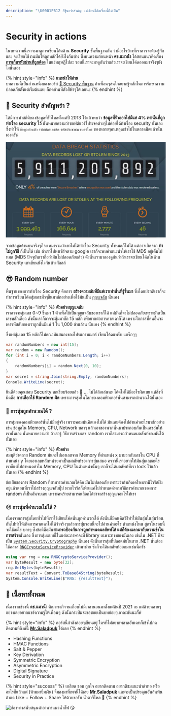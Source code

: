 ```yaml
---
description: "\U0001F612 ก็รู้นะว่าสำคัญ แต่เขียนโค้ดเรื่องนี้ไม่เป็น"
---
```


# Security in actions

ในบทความนี้เราจะมาดูการเขียนโค้ดด้าน **Security** ขั้นพื้นฐานกัน ว่ามีอะไรบ้างที่เราควรจะต้องรู้จัก และ จะเรียกใช้งานมันให้ถูกหลักได้ยังไงกันบ้าง ซึ่งบนความก่อนหน้า **ดช.แมวน้ำ** ได้สอนแนวคิดเรื่อง [**การเก็บรหัสผ่านที่ถูกต้อง**](https://www.saladpuk.com/basic/security101/secure-password) ในแง่ทฤษฎีไปละ รอบนี้เราจะมาดูกันว่าแล้วเราจะเขียนโค้ดออกมาจริงๆยังไงนั่นเอง

{% hint style="info" %}
**แนะนำให้อ่าน**  
บทความนี้เป็นส่วนหนึ่งของคอร์ส [👦 Security พื้นฐาน](https://saladpuk.gitbook.io/learn/basic/security101) ถ้าเพื่อนๆสนใจอยากรู้หลักในการรักษาความปลอดภัยตั้งแต่เริ่มต้นเลย ก็กดอ่านที่ตัวสีฟ้าๆได้เลยนะ
{% endhint %}

## 🤨 Security สำคัญหร๋า ?

ได้มีการทำสถิติของข้อมูลที่รั่วไหลตั้งแต่ปี 2013 ไว้แล้วพบว่า **ข้อมูลที่รั่วออกไปมีแค่ 4% เท่านั้นที่ถูกทำเรื่อง security ไว้** นั่นหมายความว่าซอฟต์แวร์โปรเจคต่างๆไม่ค่อยได้ทำเรื่อง security นั่นเอง ซึ่งทำให้ `ข้อมูลส่วนตัว` `รหัสบัตรเครดิต` `รหัสประชาชน` `เบอร์โทร` ของหลายๆคนหลุดเข้าไปในตลาดมืดแล้วนั่นเองครัช 

![&#xE21;&#xE34;&#xE19;&#xE48;&#xE32;&#xE1A;&#xE23;&#xE34;&#xE29;&#xE31;&#xE17;&#xE1B;&#xE23;&#xE30;&#xE01;&#xE31;&#xE19;&#xE42;&#xE17;&#xE23;&#xE21;&#xE32;&#xE2B;&#xE32;&#xE1C;&#xE21;&#xE1A;&#xE48;&#xE2D;&#xE22;&#xE08;&#xE38;&#xE07; &#x1F923;](../../.gitbook/assets/image%20%281%29.png)

จากข้อมูลด้านบนจริงๆก็จะเหมารวมว่าเขาไม่ได้ทำเรื่อง Security ทั้งหมดก็ไม่ได้ แต่อาจเกิดจาก **ทำไม่ถูกวิธี** ก็เป็นได้ เช่น ถ้าเราไปหาเซิร์จตาม google เราก็จะพบคำแนะนำให้เราใช้ MD5 อยู่เต็มไปหมด \(MD5 ปัจจุบันเราถือว่ามันไม่ปลอดภัยแล้ว\) ดังนั้นเรามาลองดูกันว่าถ้าเราจะเขียนโค้ดในด้าน Security เขาเขียนยังไงกันบ้างกัลลล์

## 😎 Random number

พื้นฐานของการทำเรื่อง Security คือการ **สร้างความลับที่มีแต่เราเท่านั้นที่รู้ขึ้นมา** ซึ่งโดยปรกติเราก็จะทำการเขียนโค้ดสุ่มเลขมั่วๆขึ้นมาซักอย่างเพื่อใช้มันเป็น [กุญแจลับ](https://www.saladpuk.com/basic/security101/https-in-a-nutshell#undefined-2) นั่นเอง

{% hint style="info" %}
**ตัวอย่างกุญแจลับ**  
เราอาจจะสุ่มเลข 0~9 ขึ้นมา 1 ตัวเพื่อใช้เป็นกุญแจลับของเราก็ได้ แต่มันก็จะไม่ปลอดภัยเพราะมันเป็นเลขหลักเดียว ดังนั้นเราก็อาจจะสุ่มมาซัก 15 หลัก เพื่อยากต่อการคาดเดาก็ได้ เพราะโอกาสที่คนอื่นจะเดารหัสลับของเราถูกนั้นมีแค่ 1 ใน 1,000 ล้านล้าน นั่นเอง
{% endhint %}

ซึ่งแค่สุ่มเลข 15 หลักก็ไม่คณามันสมองของโปรแกรมเมอร์ เขียนโค้ดแพร๊บ แกร๊กๆๆ

```csharp
var randomNumbers = new int[15];
var random = new Random();
for (int i = 0; i < randomNumbers.Length; i++)
{
    randomNumbers[i] = random.Next(0, 10);
}
var secret = string.Join(string.Empty, randomNumbers);
Console.WriteLine(secret);
```

ยินดีด้วยคุณสอบ Security ตกเรียบร้อยแล้ว 🤣 ... ไม่ได้ล้อเล่นนะ โค้ดไม่ได้มีอะไรผิดเบย แต่สิ่งที่ผิดคือ **การเลือกใช้ Random ผิด** เพราะการสุ่มในโลกของคอมพิวเตอร์นั้นสามารถคำนวณได้นั่นเอง

### 🤔 การสุ่มถูกคำนวณได้ ?

การสุ่มของคอมพิวเตอร์นั้นไม่มีอยู่จริง เพราะคอมมันคิดเองไม่ได้ มันเลยต้องไปอ่านค่าอะไรมาซักอย่าง เช่น ข้อมูลใน Memory, CPU, Network บลาๆ แล้วเอาของพวกนั้นมาประกอบกันเป็นเลขสุ่มให้เรานั่นเอง นั่นหมายความว่า ถ้าเรารู้ วิธีการสร้างเลข random เราก็สามารถกำหนดผลลัพท์ของมันได้นั่นเอง

{% hint style="info" %}
**ตัวอย่าง**  
สมมุติว่าคลาส Random มันจะไปเอาเลขจาก Memory ที่ตำแหน่ง x มาบวกกับเลขใน CPU ที่ตำแหน่ง y โดยเอาเลขหลักหน่วยมาเป็นผลลัพท์ของการสุ่มเสมอ คราวนี้เราอยากให้มันสุ่มเลขอะไร เราก็แค่ไปกำหนดค่าใน Memory, CPU ในตำแหน่งนั้นๆ เราก็จะได้ผลลัพท์ที่เรา lock ไว้แล้วนั่นเอง
{% endhint %}

ข้อเสียของการ Random ที่สามารถคำนวณได้คือ มันไม่ปลอดภัย เพราะว่าถ้าเกิดเครื่องเรามีไวรัสฝังอยู่แล้วตอนที่เราไปสร้างกุญแจลับปุ๊ป พวกไวรัสก็เพียงแค่ไปกำหนดค่าตามวิธีการคำนวณของการ random ก็เป็นอันจบเลย เพราะคนร้ายสามารถเลือกได้ว่าจะสร้างกุญแจอะไรให้เรา

### 😐 การสุ่มที่คำนวณไม่ได้ ?

เนื่องจากการสุ่มโดยทั่วไปที่เราใช้เขียนโค้ดนั้นถูกคำนวณได้ ดังนั้นก็มีคนคิดวิธีทำให้มันสุ่มในสุ่มซ้อนกันไปทำให้เกิดการคาดเดาไม่ได้ว่าจริงๆแล้วการสุ่มรอบนี้จะไปอ่านค่าอะไร ตำแหน่งไหน สูตรในรอบนี้จะใช้อะไร บลาๆ ซึ่งข้อดีคือมัน**สามารถป้องกันการถูกกำหนดผลลัพท์ได้ แต่ก็ต้องแลกมากับความช้าในการสร้าง**นั่นเอง ซึ่งการสุ่มแบบนี้ในแต่ละภาษาจะมี library เฉพาะทางของมันเอง เช่นใน .NET ก็จะเป็น [`System.Security.Cryptography`](https://docs.microsoft.com/en-us/dotnet/api/system.security.cryptography?view=net-5.0) นั่นเอง ดังนั้นการสุ่มที่ปลอดภัยในสาย .NET นั้นต้องใช้คลาส [`RNGCryptoServiceProvider`](https://docs.microsoft.com/en-us/dotnet/api/system.security.cryptography.rngcryptoserviceprovider?view=net-5.0) เข้ามาช่วย ซึ่งก็จะได้ผลลัพท์ออกมาเช่นนี้ครัช

```csharp
using var rng = new RNGCryptoServiceProvider();
var byteResult = new byte[32];
rng.GetBytes(byteResult);
var resultText = Convert.ToBase64String(byteResult);
System.Console.WriteLine($"RNG: {resultText}");
```

## 🧭 เนื้อหาทั้งหมด

เนื่องจากช่วงนี้ **ดช.แมวน้ำ** ติดภาระกิจจนเกือบไม่มีเวลานอนมาตั้งแต่ต้นปี 2021 ละ แต่ด้วยหลายๆอย่างเลยอยากแชร์ความรู้ให้เพื่อนๆ ดังนั้นกระป๋มจะขอซอยเป็นบทย่อยๆเอาละกันนะกั๊ฟ

{% hint style="info" %}
คอร์สนี้กำลังค่อยๆเขียนอยู่ ใครที่ไม่อยากพลาดอัพเดทก็เข้าไปกดติดตามที่ลิงค์นี้ [**Mr.Saladpuk**](https://www.facebook.com/mr.saladpuk) ได้เลย 
{% endhint %}

* Hashing Functions
* HMAC Functions
* Salt & Pepper
* Key Derivation
* Symmetric Encryption
* Asymmetric Encryption
* Digital Signature
* Security in Practice

{% hint style="success" %}
เกลียด ชอบ ถูกใจ อยากติดตาม อยากติชมแนะนำด่าทอ หรืออะไรก็แล้วแต่ \(ห้ามมายืมเงิน\) จิ้มลงมาที่เพจนี้ได้เลย [**Mr.Saladpuk**](https://www.facebook.com/mr.saladpuk) และจะเป็นประคุณอันล้นพ้นถ้ากด Like + Follow + Share ให้ด้วยขอรับ น้ำตาจิไหล 🥺
{% endhint %}

![&#xE0A;&#xE48;&#xE2D;&#xE07;&#xE17;&#xE32;&#xE07;&#xE2A;&#xE19;&#xE31;&#xE1A;&#xE2A;&#xE19;&#xE38;&#xE19;&#xE04;&#xE48;&#xE32;&#xE2D;&#xE32;&#xE2B;&#xE32;&#xE23;&#xE41;&#xE21;&#xE27;&#xE19;&#xE49;&#xE33;&#xE01;&#xE31;&#xE4A;&#xE1F; &#x1F618;](../../.gitbook/assets/promptpay.png)

